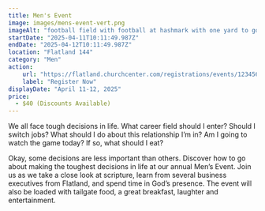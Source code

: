 ```yaml
---
title: Men's Event
image: images/mens-event-vert.png
imageAlt: "football field with football at hashmark with one yard to go"
startDate: "2025-04-11T10:11:49.987Z"
endDate: "2025-04-12T10:11:49.987Z"
location: "Flatland 144"
category: "Men"
action:
    url: "https://flatland.churchcenter.com/registrations/events/123456"
    label: "Register Now"
displayDate: "April 11-12, 2025"
price:
  - $40 (Discounts Available)
---
```


We all face tough decisions in life. What career field should I enter? Should I switch jobs? What should I do about this relationship I’m in? Am I going to watch the game today? If so, what should I eat? 
<!--more--> 
Okay, some decisions are less important than others. Discover how to go about making the toughest decisions in life at our annual Men’s Event. Join us as we take a close look at scripture, learn from several business executives from Flatland, and spend time in God’s presence. The event will also be loaded with tailgate food, a great breakfast, laughter and entertainment.
